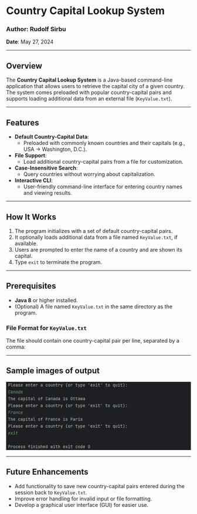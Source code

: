# Country Capital Lookup System

### Author: Rudolf Sirbu
**Date**: May 27, 2024

---

## Overview

The **Country Capital Lookup System** is a Java-based command-line application that allows users to retrieve the capital city of a given country.  
The system comes preloaded with popular country-capital pairs and supports loading additional data from an external file (`KeyValue.txt`).

---

## Features

- **Default Country-Capital Data**:
    - Preloaded with commonly known countries and their capitals (e.g., USA → Washington, D.C.).
- **File Support**:
    - Load additional country-capital pairs from a file for customization.
- **Case-Insensitive Search**:
    - Query countries without worrying about capitalization.
- **Interactive CLI**:
    - User-friendly command-line interface for entering country names and viewing results.

---

## How It Works

1. The program initializes with a set of default country-capital pairs.
2. It optionally loads additional data from a file named `KeyValue.txt`, if available.
3. Users are prompted to enter the name of a country and are shown its capital.
4. Type `exit` to terminate the program.

---

## Prerequisites

- **Java 8** or higher installed.
- (Optional) A file named `KeyValue.txt` in the same directory as the program.

### File Format for `KeyValue.txt`
The file should contain one country-capital pair per line, separated by a comma:

--- 

## Sample images of output
  
![img.png](img.png)


---

## Future Enhancements

- Add functionality to save new country-capital pairs entered during the session back to `KeyValue.txt`.
- Improve error handling for invalid input or file formatting.
- Develop a graphical user interface (GUI) for easier use.


